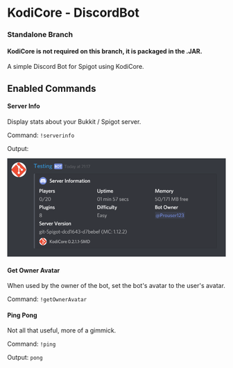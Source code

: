 # KodiCore - DiscordBot
### Standalone Branch
#### KodiCore is not required on this branch, it is packaged in the .JAR.

A simple Discord Bot for Spigot using KodiCore.


## Enabled Commands

#### Server Info

Display stats about your Bukkit / Spigot server.

Command: `!serverinfo`

Output:

<img src="https://github.com/KodiCore/DiscordBot/raw/master-standalone/serverinfo_output.PNG" alt="Output" width=550>

#### Get Owner Avatar

When used by the owner of the bot, set the bot's avatar to the user's avatar.

Command: `!getOwnerAvatar`

#### Ping Pong

Not all that useful, more of a gimmick.

Command: `!ping`

Output: `pong`
